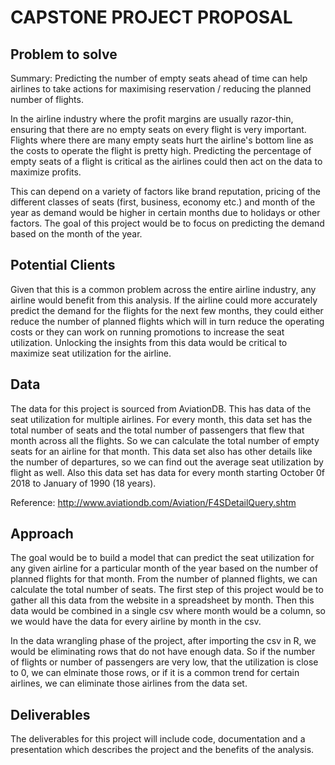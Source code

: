# CAPSTONE PROJECT PROPOSAL
## Problem to solve
   Summary: Predicting the number of empty seats ahead of time can help airlines to take actions for maximising reservation / reducing the planned number of flights.
   
   In the airline industry where the profit margins are usually razor-thin, ensuring that there are no empty seats on every flight is very important. Flights where there are many empty seats hurt the airline's bottom line as the costs to operate the flight is pretty high. Predicting the percentage of empty seats of a flight is critical as the airlines could then act on the data to maximize profits. 
   
   This can depend on a variety of factors like brand reputation, pricing of the different classes of seats (first, business, economy etc.) and month of the year as demand would be higher in certain months due to holidays or other factors. The goal of this project would be to focus on predicting the demand based on the month of the year.
   
## Potential Clients

   Given that this is a common problem across the entire airline industry, any airline would benefit from this analysis. If the airline could more accurately predict the demand for the flights for the next few months, they could either reduce the number of planned flights which will in turn reduce the operating costs or they can work on running promotions to increase the seat utilization. Unlocking the insights from this data would be critical to maximize seat utilization for the airline. 
    
## Data

The data for this project is sourced from AviationDB. This has data of the seat utilization for multiple airlines. For every month, this data set has the total number of seats and the total number of passengers that flew that month across all the flights. So we can calculate the total number of empty seats for an airline for that month. This data set also has other details like the number of departures, so we can find out the average seat utilization by flight as well. Also this data set has data for every month starting October 0f 2018 to January of 1990 (18 years). 

Reference: http://www.aviationdb.com/Aviation/F4SDetailQuery.shtm

## Approach

The goal would be to build a model that can predict the seat utilization for any given airline for a particular month of the year based on the number of planned flights for that month. From the number of planned flights, we can calculate the total number of seats. The first step of this project would be to gather all this data from the website in a spreadsheet by month. Then this data would be combined in a single csv where month would be a column, so we would have the data for every airline by month in the csv.

In the data wrangling phase of the project, after importing the csv in R, we would be eliminating rows that do not have enough data. So if the number of flights or number of passengers are very low, that the utilization is close to 0, we can elminate those rows, or if it is a common trend for certain airlines, we can eliminate those airlines from the data set. 

## Deliverables

The deliverables for this project will include code, documentation and a presentation which describes the project and the benefits of the analysis.
